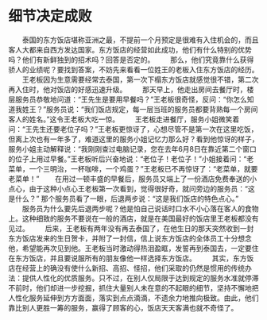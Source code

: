 # 细节决定成败
　　泰国的东方饭店堪称亚洲之最，不提前一个月预定是很难有入住机会的，而且客人大都来自西方发达国家。东方饭店的经营如此成功，他们有什么特别的优势吗？他们有新鲜独到的招术吗？回答是否定的。 
　　那么，他们究竟靠什么获得骄人的业绩呢？要找到答案，不妨先来看看一位姓王的老板入住东方饭店的经历。 
　　王老板因为生意需要经常去泰国，第一次下榻东方饭店就感觉很不错，第二次再入住时，他对饭店的好感迅速升级。 
　　那天早上，他走出房间去餐厅时，楼层服务员恭敬地问道：“王先生是要用早餐吗？”王老板很奇怪，反问：“你怎么知道我姓王？”服务员说：“我们饭店规定，每一层当班的服务员都要背熟每一个房间客人的姓名。”这令王老板大吃一惊。 
　　王老板走进餐厅，服务小姐微笑着问：“王先生还要老位子吗？”王老板更惊讶了，心想尽管不是第一次在这里吃饭，但离上次也有一年多了，难道这里的服务小姐记忆力那么好？看到他惊讶的样子，服务小姐主动解释说：“我刚刚查过电脑记录，您在去年6月8日在靠近第二个窗口的位子上用过早餐。”王老板听后兴奋地说：“老位子！老位子！”小姐接着问：“老菜单，一个三明治，一杯咖啡，一个鸡蛋？”王老板已不再惊讶了：“老菜单，就要老菜单！” 
　　在用过一顿丰盛的早餐后，服务员又端上了一份酒店免费奉送的小点心，由于这种小点心王老板第一次看到，觉得很好奇，就问旁边的服务员：“这是什么？” 那个服务员看了一眼，后退两步说：“这是我们饭店的特色点心。” 
　　服务员为什么要先后退两步呢？他是怕自己说话时口水不小心落在客人的食物上。这种细致的服务不要说在一般的酒店，就是在美国最好的饭店里王老板都没有见过。 
　　后来，王老板有两年没有再去泰国了，在他生日的那天突然收到一封东方饭店发来的生日贺卡，并附了一封信，信上说东方饭店的全体员工十分想念他，希望能再次见到他。王老板当时激动得热泪盈眶，发誓再到泰国去，一定要住在东方饭店，并且要说服所有的朋友像他一样选择东方饭店。 
　　其实，东方饭店在经营上的确没有使什么新招、高招、怪招，他们采取的仍然是惯用的传统办法：提供人性化的优质服务。只不过，在别人仅局限于达到规定的服务水准就停滞不前时，他们却进一步挖掘，抓住大量别人未在意的不起眼的细节，坚持不懈地把人性化服务延伸到方方面面，落实到点点滴滴，不遗余力地推向极致。由此，他们靠比别人更胜一筹的服务，赢得了顾客的心，饭店天天客满也就不奇怪了。
 